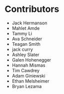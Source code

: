 # Contributors

- Jack Hermanson
- Mahlet Amde
- Tammy Li
- Ava Schneider
- Teagan Smith
- jack curry
- Ashley Slater
- Galen Hohenegger
- Hannah Mismas
- Tim Cawdrey
- Adam Giniewski
- Ethan Melsheimer
- Bryan Lezama
